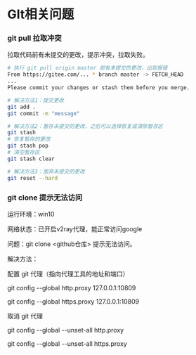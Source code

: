 # GIt相关问题

### git pull 拉取冲突

拉取代码前有未提交的更改，提示冲突，拉取失败。

```bash
# 执行 git pull origin master 前有未提交的更改，出现报错
From https://gitee.com/... * branch master -> FETCH_HEAD 
...
Please commit your changes or stash them before you merge.

# 解决方法1：提交更改
git add .
git commit -m "message"

# 解决方法2：暂存未提交的更改，之后可以选择恢复或清除暂存区
git stash
# 恢复暂存的更改
git stash pop
# 清空暂存区
git stash clear

# 解决方法3：放弃未提交的更改
git reset --hard
```

### git clone 提示无法访问

运行环境：win10

网络状态：已开启v2ray代理，能正常访问google

问题：git clone <github仓库> 提示无法访问。

解决方法：

配置 git 代理（指向代理工具的地址和端口）

git config --global http.proxy 127.0.0.1:10809

git config --global https.proxy 127.0.0.1:10809

取消 git 代理

git config --global --unset-all http.proxy

git config --global --unset-all https.proxy
